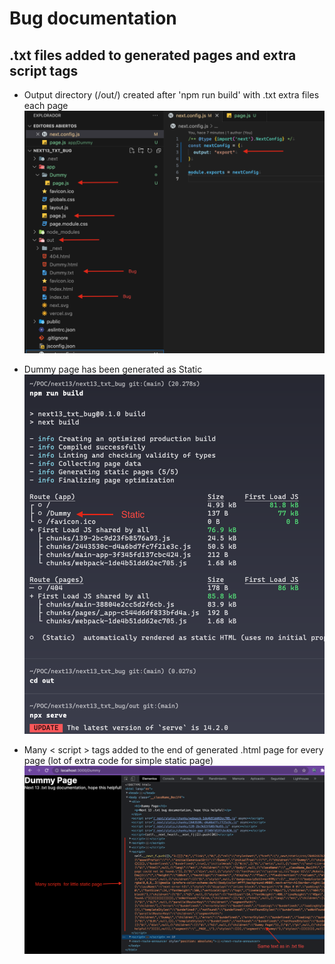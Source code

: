 # Bug documentation 
## .txt files added to generated pages and extra script tags

- Output directory (/out/) created after 'npm run build' with .txt extra files each page
![txt files generated with build](Screenshot1.png "txt files generated with build")

- Dummy page has been generated as Static
![alt static dummy page](Screenshot2.png "alt static dummy page")

- Many < script > tags added to the end of generated .html page for every page (lot of extra code for simple static page)
![alt script tags extra added to generated html](Screenshot3.png "alt script tags extra added to generated html")

